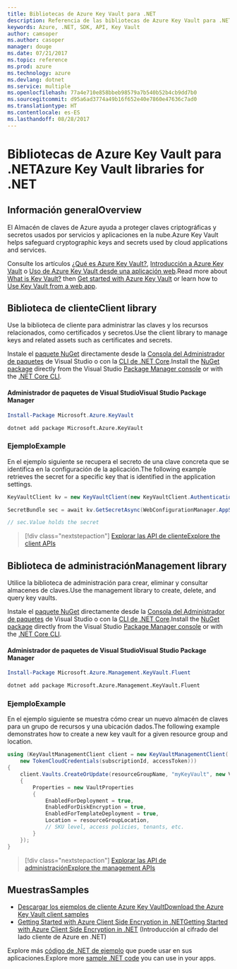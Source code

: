 ```yaml
---
title: Bibliotecas de Azure Key Vault para .NET
description: Referencia de las bibliotecas de Azure Key Vault para .NET
keywords: Azure, .NET, SDK, API, Key Vault
author: camsoper
ms.author: casoper
manager: douge
ms.date: 07/21/2017
ms.topic: reference
ms.prod: azure
ms.technology: azure
ms.devlang: dotnet
ms.service: multiple
ms.openlocfilehash: 77a4e710e858bbeb98579a7b540b52b4cb9dd7b0
ms.sourcegitcommit: d95a6ad3774a49b16f652e40e7860e47636c7ad0
ms.translationtype: HT
ms.contentlocale: es-ES
ms.lasthandoff: 08/28/2017
---
```

# <a name="azure-key-vault-libraries-for-net"></a><span data-ttu-id="3fde8-104">Bibliotecas de Azure Key Vault para .NET</span><span class="sxs-lookup"><span data-stu-id="3fde8-104">Azure Key Vault libraries for .NET</span></span>

## <a name="overview"></a><span data-ttu-id="3fde8-105">Información general</span><span class="sxs-lookup"><span data-stu-id="3fde8-105">Overview</span></span>

<span data-ttu-id="3fde8-106">El Almacén de claves de Azure ayuda a proteger claves criptográficas y secretos usados por servicios y aplicaciones en la nube.</span><span class="sxs-lookup"><span data-stu-id="3fde8-106">Azure Key Vault helps safeguard cryptographic keys and secrets used by cloud applications and services.</span></span>

<span data-ttu-id="3fde8-107">Consulte los artículos [¿Qué es Azure Key Vault?](/azure/key-vault/key-vault-whatis), [Introducción a Azure Key Vault](/azure/key-vault/key-vault-get-started) o [Uso de Azure Key Vault desde una aplicación web](/azure/key-vault/key-vault-use-from-web-application).</span><span class="sxs-lookup"><span data-stu-id="3fde8-107">Read more about [What is Key Vault?](/azure/key-vault/key-vault-whatis) then [Get started with Azure Key Vault](/azure/key-vault/key-vault-get-started) or learn how to [Use Key Vault from a web app](/azure/key-vault/key-vault-use-from-web-application).</span></span>

## <a name="client-library"></a><span data-ttu-id="3fde8-108">Biblioteca de cliente</span><span class="sxs-lookup"><span data-stu-id="3fde8-108">Client library</span></span>

<span data-ttu-id="3fde8-109">Use la biblioteca de cliente para administrar las claves y los recursos relacionados, como certificados y secretos.</span><span class="sxs-lookup"><span data-stu-id="3fde8-109">Use the client library to manage keys and related assets such as certificates and secrets.</span></span>

<span data-ttu-id="3fde8-110">Instale el [paquete NuGet](https://www.nuget.org/packages/Microsoft.Azure.KeyVault) directamente desde la [Consola del Administrador de paquetes][PackageManager] de Visual Studio o con la [CLI de .NET Core][DotNetCLI].</span><span class="sxs-lookup"><span data-stu-id="3fde8-110">Install the [NuGet package](https://www.nuget.org/packages/Microsoft.Azure.KeyVault) directly from the Visual Studio [Package Manager console][PackageManager] or with the [.NET Core CLI][DotNetCLI].</span></span>

#### <a name="visual-studio-package-manager"></a><span data-ttu-id="3fde8-111">Administrador de paquetes de Visual Studio</span><span class="sxs-lookup"><span data-stu-id="3fde8-111">Visual Studio Package Manager</span></span>

```powershell
Install-Package Microsoft.Azure.KeyVault
```

```bash
dotnet add package Microsoft.Azure.KeyVault
```

### <a name="example"></a><span data-ttu-id="3fde8-112">Ejemplo</span><span class="sxs-lookup"><span data-stu-id="3fde8-112">Example</span></span>

<span data-ttu-id="3fde8-113">En el ejemplo siguiente se recupera el secreto de una clave concreta que se identifica en la configuración de la aplicación.</span><span class="sxs-lookup"><span data-stu-id="3fde8-113">The following example retrieves the secret for a specific key that is identified in the application settings.</span></span>

```csharp
KeyVaultClient kv = new KeyVaultClient(new KeyVaultClient.AuthenticationCallback(securityToken));

SecretBundle sec = await kv.GetSecretAsync(WebConfigurationManager.AppSettings["SecretUri"]);

// sec.Value holds the secret
```

> [!div class="nextstepaction"]
> [<span data-ttu-id="3fde8-114">Explorar las API de cliente</span><span class="sxs-lookup"><span data-stu-id="3fde8-114">Explore the client APIs</span></span>](/dotnet/api/overview/azure/keyvault/client)

## <a name="management-library"></a><span data-ttu-id="3fde8-115">Biblioteca de administración</span><span class="sxs-lookup"><span data-stu-id="3fde8-115">Management library</span></span>

<span data-ttu-id="3fde8-116">Utilice la biblioteca de administración para crear, eliminar y consultar almacenes de claves.</span><span class="sxs-lookup"><span data-stu-id="3fde8-116">Use the management library to create, delete, and query key vaults.</span></span>

<span data-ttu-id="3fde8-117">Instale el [paquete NuGet](https://www.nuget.org/packages/Microsoft.Azure.Management.KeyVault.Fluent) directamente desde la [Consola del Administrador de paquetes][PackageManager] de Visual Studio o con la [CLI de .NET Core][DotNetCLI].</span><span class="sxs-lookup"><span data-stu-id="3fde8-117">Install the [NuGet package](https://www.nuget.org/packages/Microsoft.Azure.Management.KeyVault.Fluent) directly from the Visual Studio [Package Manager console][PackageManager] or with the [.NET Core CLI][DotNetCLI].</span></span>

#### <a name="visual-studio-package-manager"></a><span data-ttu-id="3fde8-118">Administrador de paquetes de Visual Studio</span><span class="sxs-lookup"><span data-stu-id="3fde8-118">Visual Studio Package Manager</span></span>

```powershell
Install-Package Microsoft.Azure.Management.KeyVault.Fluent
```

```bash
dotnet add package Microsoft.Azure.Management.KeyVault.Fluent
```

### <a name="example"></a><span data-ttu-id="3fde8-119">Ejemplo</span><span class="sxs-lookup"><span data-stu-id="3fde8-119">Example</span></span>

<span data-ttu-id="3fde8-120">En el ejemplo siguiente se muestra cómo crear un nuevo almacén de claves para un grupo de recursos y una ubicación dados.</span><span class="sxs-lookup"><span data-stu-id="3fde8-120">The following example demonstrates how to create a new key vault for a given resource group and location.</span></span>

```csharp
using (KeyVaultManagementClient client = new KeyVaultManagementClient(
    new TokenCloudCredentials(subscriptionId, accessToken)))
{
    client.Vaults.CreateOrUpdate(resourceGroupName, "myKeyVault", new VaultCreateOrUpdateParameters
    {
        Properties = new VaultProperties
        {
            EnabledForDeployment = true,
            EnabledForDiskEncryption = true,
            EnabledForTemplateDeployment = true,
            Location = resourceGroupLocation,
            // SKU level, access policies, tenants, etc.
        }
    });
}
```

> [!div class="nextstepaction"]
> [<span data-ttu-id="3fde8-121">Explorar las API de administración</span><span class="sxs-lookup"><span data-stu-id="3fde8-121">Explore the management APIs</span></span>](/dotnet/api/overview/azure/keyvault/management)

## <a name="samples"></a><span data-ttu-id="3fde8-122">Muestras</span><span class="sxs-lookup"><span data-stu-id="3fde8-122">Samples</span></span>

* [<span data-ttu-id="3fde8-123">Descargar los ejemplos de cliente Azure Key Vault</span><span class="sxs-lookup"><span data-stu-id="3fde8-123">Download the Azure Key Vault client samples</span></span>](https://www.microsoft.com/download/details.aspx?id=45343)
* [<span data-ttu-id="3fde8-124">Getting Started with Azure Client Side Encryption in .NET</span><span class="sxs-lookup"><span data-stu-id="3fde8-124">Getting Started with Azure Client Side Encryption in .NET</span></span>](https://azure.microsoft.com/resources/samples/storage-dotnet-client-side-encryption/) (Introducción al cifrado del lado cliente de Azure en .NET)


<span data-ttu-id="3fde8-125">Explore más [código de .NET de ejemplo](https://azure.microsoft.com/resources/samples/?platform=dotnet) que puede usar en sus aplicaciones.</span><span class="sxs-lookup"><span data-stu-id="3fde8-125">Explore more [sample .NET code](https://azure.microsoft.com/resources/samples/?platform=dotnet) you can use in your apps.</span></span>

[PackageManager]: https://docs.microsoft.com/nuget/tools/package-manager-console
[DotNetCLI]: https://docs.microsoft.com/en-us/dotnet/core/tools/dotnet-add-package
